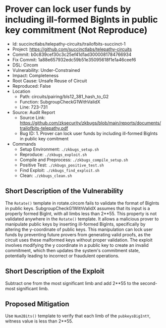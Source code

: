 # Prover can lock user funds by including ill-formed BigInts in public key commitment (Not Reproduce)

* Id: succinctlabs/telepathy-circuits/trailofbits-succinct-1
* Project: https://github.com/succinctlabs/telepathy-circuits
* Commit: b0c839cef30c3c25ef41d1ad3000081784766934
* Fix Commit: 1a88e657932edc59b51e35095618f1e1a46ceef6
* DSL: Circom
* Vulnerability: Under-Constrained
* Impact: Completeness
* Root Cause: Unsafe Reuse of Circuit
* Reproduced: False
* Location
  - Path: circuits/pairing/bls12_381_hash_to_G2
  - Function: SubgroupCheckG1WithValidX
  - Line: 723-731
* Source: Audit Report
  - Source Link: https://github.com/zksecurity/zkbugs/blob/main/reports/documents/trailofbits-telepathy.pdf
  - Bug ID: 1. Prover can lock user funds by including ill-formed BigInts in public key comitment
* Commands
  - Setup Environment: `./zkbugs_setup.sh`
  - Reproduce: `./zkbugs_exploit.sh`
  - Compile and Preprocess: `./zkbugs_compile_setup.sh`
  - Positive Test: `./zkbugs_positive_test.sh`
  - Find Exploit: `./zkbugs_find_exploit.sh`
  - Clean: `./zkbugs_clean.sh`

## Short Description of the Vulnerability

The `Rotate()` template in rotate.circom fails to validate the format of BigInts in public keys. SubgroupCheckG1WithValidX assumes that its input is a properly formed BigInt, with all limbs less than 2**55. This property is not validated anywhere in the `Rotate()` template. It allows a malicious prover to manipulate public keys by inserting ill-formed BigInts, specifically by altering the y-coordinate of public keys. This manipulation can lock user funds by preventing future provers from generating valid proofs, as the circuit uses these malformed keys without proper validation. The exploit involves modifying the y coordinate in a public key to create an invalid commitment, which then updates the system's commitment state, potentially leading to incorrect or fraudulent operations.

## Short Description of the Exploit

Subtract one from the most significant limb and add 2**55 to the second-most significant limb.

## Proposed Mitigation

Use `Num2Bits()` template to verify that each limb of the `pubkeysBigIntY`, witness value is less than 2**55.

